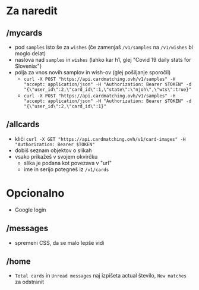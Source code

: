 # Za naredit

## /mycards

- pod `samples` isto še za `wishes` (če zamenjaš `/v1/samples` na `/v1/wishes` bi moglo delat)
- naslova nad `samples` in `wishes` (lahko kar h1, glej "Covid 19 daily stats for Slovenia:")
- polja za vnos novih samplov in wish-ov (glej pošiljanje sporočil)
  - `curl -X POST "https://api.cardmatching.ovh/v1/samples" -H  "accept: application/json" -H "Authorization: Bearer $TOKEN" -d "{\"user_id\":2,\"card_id\":1,\"state\":\"njoh\",\"wts\":true}"`
  - `curl -X POST "https://api.cardmatching.ovh/v1/samples" -H  "accept: application/json" -H "Authorization: Bearer $TOKEN" -d "{\"user_id\":2,\"card_id\":1}"`

## /allcards

- kliči `curl -X GET "https://api.cardmatching.ovh/v1/card-images" -H "Authorization: Bearer $TOKEN"`
- dobiš seznam objektov o slikah
- vsako prikažeš v svojem okvirčku
  - slika je podana kot povezava v "url"
  - ime in serijo potegneš iz `/v1/cards`

# Opcionalno

- Google login

## /messages

- spremeni CSS, da se malo lepše vidi

## /home

- `Total cards` in `Unread messages` naj izpišeta actual število, `New matches` za odstranit

